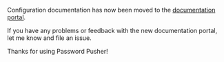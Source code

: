 Configuration documentation has now been moved to the [documentation portal](https://docs.pwpush.com).

If you have any problems or feedback with the new documentation portal, let me know and file an issue.

Thanks for using Password Pusher!

